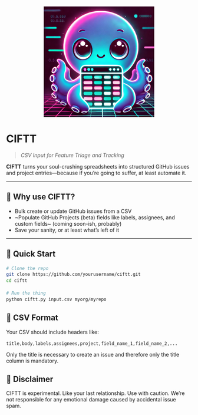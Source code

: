 <p align="center">
  <img src="assets/ciftty.webp" alt="CIFTT Logo" width="300"/>
</p>

# CIFTT
> *CSV Input for Feature Triage and Tracking*

**CIFTT** turns your soul-crushing spreadsheets into structured GitHub issues and project entries—because if you’re going to suffer, at least automate it.

---

## 🧠 Why use CIFTT?

- Bulk create or update GitHub issues from a CSV  
- ~Populate GitHub Projects (beta) fields like labels, assignees, and custom fields~ (coming soon-ish, probably)
- Save your sanity, or at least what’s left of it  

---

## 🚀 Quick Start

```bash
# Clone the repo
git clone https://github.com/yourusername/ciftt.git
cd ciftt

# Run the thing
python ciftt.py input.csv myorg/myrepo
```

## 📄 CSV Format

Your CSV should include headers like:
```csv
title,body,labels,assignees,project,field_name_1,field_name_2,...
```

Only the title is necessary to create an issue and therefore only the title column is mandatory.

## 🤖 Disclaimer

CIFTT is experimental. Like your last relationship. Use with caution.
We’re not responsible for any emotional damage caused by accidental issue spam.
